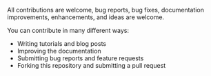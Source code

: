 All contributions are welcome, bug reports, bug fixes, documentation improvements, enhancements, and ideas are welcome.

You can contribute in many different ways:
- Writing tutorials and blog posts
- Improving the documentation
- Submitting bug reports and feature requests
- Forking this repository and submitting a pull request
